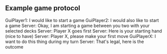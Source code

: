 ## Example game protocol

GuiPlayer1: I would like to start a game
GuiPlayer2: I would also like to start a game
Server: Okay, I am starting a game between you two with your selected decks
Server: Player X goes first
Server: Here is your starting hand (nice to have)
Server: Player X, please make your first move
GuiPlayerX: I want to do this thing during my turn
Server: That's legal, here is the outcome
